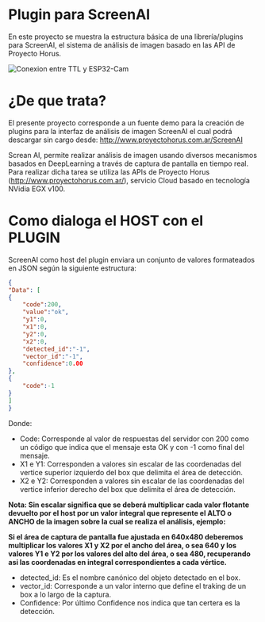 # Plugin para ScreenAI
En este proyecto se muestra la estructura básica de una librería/plugins para ScreenAI, el sistema de análisis de imagen basado en las API de Proyecto Horus.

![Conexion entre TTL y ESP32-Cam](Conexionado.jpg)

# ¿De que trata?
El presente proyecto corresponde a un fuente demo para la creación de plugins para la interfaz de análisis de imagen ScreenAI el cual podrá descargar sin cargo desde:
http://www.proyectohorus.com.ar/ScreenAI

Screan AI, permite realizar análisis de imagen usando diversos mecanismos basados en DeepLearning a través de captura de pantalla en tiempo real.
Para realizar dicha tarea se utiliza las APIs de Proyecto Horus (http://www.proyectohorus.com.ar/), servicio Cloud basado en tecnología NVidia EGX v100.

# Como dialoga el HOST con el PLUGIN
ScreenAI como host del plugin enviara un conjunto de valores formateados en JSON según la siguiente estructura:

```json
{
"Data": [
{
    "code":200,
    "value":"ok",
    "y1":0,
    "x1":0,
    "y2":0,
    "x2":0,
    "detected_id":"-1",
    "vector_id":"-1",
    "confidence":0.00
},
{
    "code":-1
}
]
}
```

Donde: 
- Code: Corresponde al valor de respuestas del servidor con 200 como un código que indica que el mensaje esta OK y con -1 como final del mensaje.
- X1 e Y1: Corresponden a valores sin escalar de las coordenadas del vertice superior izquierdo del box que delimita el área de detección. 
- X2 e Y2: Corresponden a valores sin escalar de las coordenadas del vertice inferior derecho del box que delimita el área de detección.

**Nota: Sin escalar significa que se deberá multiplicar cada valor flotante devuelto por el host por un valor integral que represente el ALTO o ANCHO de la imagen sobre la cual se realiza el análisis, ejemplo:**

**Si el área de captura de pantalla fue ajustada en 640x480 deberemos multiplicar los valores X1 y X2 por el ancho del área, o sea 640 y los valores Y1 e Y2 por los valores del alto del área, o sea 480, recuperando asi las coordenadas en integral correspondientes a cada vértice.**
 
- detected_id: Es el nombre canónico del objeto detectado en el box.
- vector_id: Corresponde a un valor interno que define el traking de un box a lo largo de la captura.
- Confidence: Por último Confidence nos indica que tan certera es la detección.
